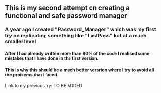 ## This is my second attempt on creating a functional and safe password manager

### A year ago I created "Password_Manager" which was my first try on replicating something like "LastPass" but at a much smaller level
#### After I had already written more than 80% of the code I realised some mistakes that I have done in the first version.
#### This is why this should be a much better versrion where I try to avoid all the problems that I faced.

Link to my previous try: TO BE ADDED